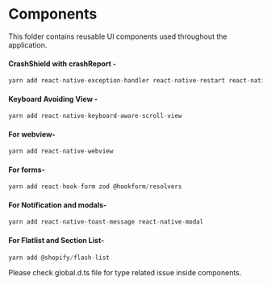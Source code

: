 # Components

This folder contains reusable UI components used throughout the application.

#### CrashShield with crashReport -

```javascript
yarn add react-native-exception-handler react-native-restart react-native-network-logger
```

#### Keyboard Avoiding View -

```javascript
yarn add react-native-keyboard-aware-scroll-view
```

#### For webview-

```javascript
yarn add react-native-webview
```

#### For forms-

```javascript
yarn add react-hook-form zod @hookform/resolvers
```

#### For Notification and modals-

```javascript
yarn add react-native-toast-message react-native-modal
```

#### For Flatlist and Section List-

```javascript
yarn add @shopify/flash-list
```

Please check global.d.ts file for type related issue inside components.

